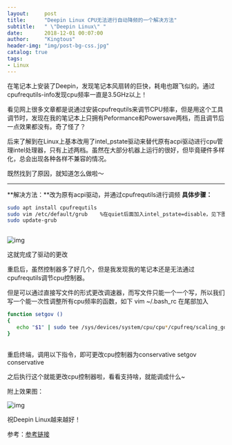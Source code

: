 ```yaml
---
layout:     post
title:      "Deepin Linux CPU无法进行自动降频的一个解决方法"
subtitle:   " \"Deepin Linux\" "
date:       2018-12-01 00:07:00
author:     "Kingtous"
header-img: "img/post-bg-css.jpg"
catalog: true
tags:
- Linux
---
```




在笔记本上安装了Deepin，发现笔记本风扇转的巨快，耗电也跟飞似的。通过cpufrequtils-info发现cpu频率一直是3.5GHz以上！

看见网上很多文章都是说通过安装cpufrequtils来调节CPU频率，但是用这个工具调节时，发现在我的笔记本上只拥有Peformance和Powersave两档，而且调节后一点效果都没有。奇了怪了？

后来了解到在Linux上基本改用了intel_pstate驱动来替代原有acpi驱动进行cpu管理intel处理器，只有上述两档。虽然在大部分机器上运行的很好，但毕竟硬件多样化，总会出现各种各样不兼容的情况。

既然找到了原因，就知道怎么做啦～

------

**解决方法：**改为原有acpi驱动，并通过cpufrequtils进行调频
**具体步骤：**

```bash
sudo apt install cpufrequtils
sudo vim /etc/default/grub    %在quiet后面加入intel_pstate=disable，见下图
sudo update-grub
```

![点击并拖拽以移动](data:image/gif;base64,R0lGODlhAQABAPABAP///wAAACH5BAEKAAAALAAAAAABAAEAAAICRAEAOw==)

![img](https://img-blog.csdnimg.cn/201812011804537.png?x-oss-process=image/watermark,type_ZmFuZ3poZW5naGVpdGk,shadow_10,text_aHR0cHM6Ly9ibG9nLmNzZG4ubmV0L3UwMTIxODUxNTg=,size_16,color_FFFFFF,t_70)![点击并拖拽以移动](data:image/gif;base64,R0lGODlhAQABAPABAP///wAAACH5BAEKAAAALAAAAAABAAEAAAICRAEAOw==)

这就完成了驱动的更改

重启后，虽然控制器多了好几个，但是我发现我的笔记本还是无法通过cpufrequtils调节cpu控制器。

但是可以通过直接写文件的形式更改调速器，而写文件只能一个一个写，所以我们写一个能一次性调整所有cpu频率的函数，如下
vim ~/.bash_rc
在尾部加入

```bash
function setgov () 
{ 
   echo "$1" | sudo tee /sys/devices/system/cpu/cpu*/cpufreq/scaling_governor; 
}
```

![点击并拖拽以移动](data:image/gif;base64,R0lGODlhAQABAPABAP///wAAACH5BAEKAAAALAAAAAABAAEAAAICRAEAOw==)


重启终端，调用以下指令，即可更改cpu控制器为conservative
setgov conservative

之后执行这个就能更改cpu控制器啦，看看支持啥，就能调成什么~

附上效果图：

![img](https://img-blog.csdnimg.cn/20181201183046684.png?x-oss-process=image/watermark,type_ZmFuZ3poZW5naGVpdGk,shadow_10,text_aHR0cHM6Ly9ibG9nLmNzZG4ubmV0L2p0amxqeQ==,size_16,color_FFFFFF,t_70)![点击并拖拽以移动](data:image/gif;base64,R0lGODlhAQABAPABAP///wAAACH5BAEKAAAALAAAAAABAAEAAAICRAEAOw==)

祝Deepin Linux越来越好！

参考：[参考链接](https://askubuntu.com/questions/20271/how-do-i-set-the-cpu-frequency-scaling-governor-for-all-cores-at-once)
